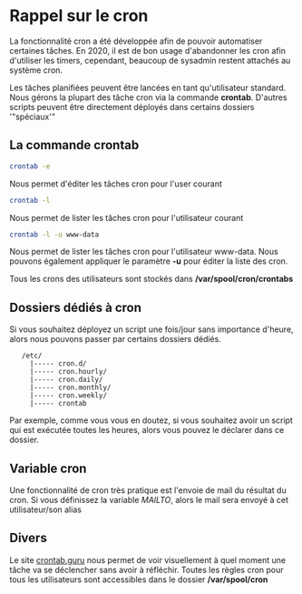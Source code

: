 # Rappel sur le cron

La fonctionnalité cron a été développée afin de pouvoir automatiser
certaines tâches. En 2020, il est de bon usage d'abandonner les cron
afin d'utiliser les timers, cependant, beaucoup de sysadmin restent
attachés au système cron.

Les tâches planifiées peuvent être lancées en tant qu'utilisateur
standard. Nous gérons la plupart des tâche cron via la commande
**crontab**. D'autres scripts peuvent être directement déployés dans
certains dossiers '"spéciaux'"

## La commande crontab

```bash
crontab -e
```

Nous permet d'éditer les tâches cron pour l'user courant

```bash
crontab -l
```

Nous permet de lister les tâches cron pour l'utilisateur courant

```bash
crontab -l -u www-data
```

Nous permet de lister les tâches cron pour l'utilisateur www-data. Nous
pouvons également appliquer le paramètre **-u** pour éditer la liste des
cron.

Tous les crons des utilisateurs sont stockés dans
**/var/spool/cron/crontabs**

## Dossiers dédiés à cron

Si vous souhaitez déployez un script une fois/jour sans importance
d'heure, alors nous pouvons passer par certains dossiers dédiés.

       /etc/
         |----- cron.d/
         |----- cron.hourly/
         |----- cron.daily/
         |----- cron.monthly/
         |----- cron.weekly/
         |----- crontab

Par exemple, comme vous vous en doutez, si vous souhaitez avoir un
script qui est exécutée toutes les heures, alors vous pouvez le déclarer
dans ce dossier.

## Variable cron

Une fonctionnalité de cron très pratique est l'envoie de mail du
résultat du cron. Si vous définissez la variable *MAILTO*, alors le mail
sera envoyé à cet utilisateur/son alias

## Divers

Le site [crontab.guru](http://crontab.guru/) nous permet de voir
visuellement à quel moment une tâche va se déclencher sans avoir à
réfléchir. Toutes les règles cron pour tous les utilisateurs sont
accessibles dans le dossier **/var/spool/cron**
